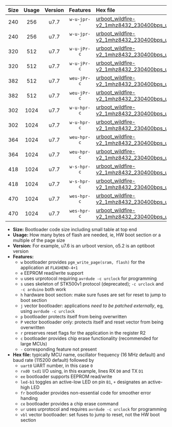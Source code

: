|Size|Usage|Version|Features|Hex file|
|:-:|:-:|:-:|:-:|:--|
|240|256|u7.7|`w-u-jpr--`|[urboot_wildfire-v2_1mhz8432_230400bps_uart0_rxd0_txd1_led+b7_ur_vbl.hex](https://raw.githubusercontent.com/stefanrueger/urboot.hex/main/boards/wildfire-v2/fcpu_1mhz8432/230400_bps/urboot_wildfire-v2_1mhz8432_230400bps_uart0_rxd0_txd1_led+b7_ur_vbl.hex)|
|240|256|u7.7|`w-u-jpr--`|[urboot_wildfire-v2_1mhz8432_230400bps_uart1_rxd2_txd3_led+b7_ur_vbl.hex](https://raw.githubusercontent.com/stefanrueger/urboot.hex/main/boards/wildfire-v2/fcpu_1mhz8432/230400_bps/urboot_wildfire-v2_1mhz8432_230400bps_uart1_rxd2_txd3_led+b7_ur_vbl.hex)|
|320|512|u7.7|`w-u-jPr-c`|[urboot_wildfire-v2_1mhz8432_230400bps_uart0_rxd0_txd1_led+b7_fr_ce_ur_vbl.hex](https://raw.githubusercontent.com/stefanrueger/urboot.hex/main/boards/wildfire-v2/fcpu_1mhz8432/230400_bps/urboot_wildfire-v2_1mhz8432_230400bps_uart0_rxd0_txd1_led+b7_fr_ce_ur_vbl.hex)|
|320|512|u7.7|`w-u-jPr-c`|[urboot_wildfire-v2_1mhz8432_230400bps_uart1_rxd2_txd3_led+b7_fr_ce_ur_vbl.hex](https://raw.githubusercontent.com/stefanrueger/urboot.hex/main/boards/wildfire-v2/fcpu_1mhz8432/230400_bps/urboot_wildfire-v2_1mhz8432_230400bps_uart1_rxd2_txd3_led+b7_fr_ce_ur_vbl.hex)|
|382|512|u7.7|`weu-jPr-c`|[urboot_wildfire-v2_1mhz8432_230400bps_uart0_rxd0_txd1_ee_led+b7_fr_ce_ur_vbl.hex](https://raw.githubusercontent.com/stefanrueger/urboot.hex/main/boards/wildfire-v2/fcpu_1mhz8432/230400_bps/urboot_wildfire-v2_1mhz8432_230400bps_uart0_rxd0_txd1_ee_led+b7_fr_ce_ur_vbl.hex)|
|382|512|u7.7|`weu-jPr-c`|[urboot_wildfire-v2_1mhz8432_230400bps_uart1_rxd2_txd3_ee_led+b7_fr_ce_ur_vbl.hex](https://raw.githubusercontent.com/stefanrueger/urboot.hex/main/boards/wildfire-v2/fcpu_1mhz8432/230400_bps/urboot_wildfire-v2_1mhz8432_230400bps_uart1_rxd2_txd3_ee_led+b7_fr_ce_ur_vbl.hex)|
|302|1024|u7.7|`w-u-hpr-c`|[urboot_wildfire-v2_1mhz8432_230400bps_uart0_rxd0_txd1_led+b7_fr_ce_ur.hex](https://raw.githubusercontent.com/stefanrueger/urboot.hex/main/boards/wildfire-v2/fcpu_1mhz8432/230400_bps/urboot_wildfire-v2_1mhz8432_230400bps_uart0_rxd0_txd1_led+b7_fr_ce_ur.hex)|
|302|1024|u7.7|`w-u-hpr-c`|[urboot_wildfire-v2_1mhz8432_230400bps_uart1_rxd2_txd3_led+b7_fr_ce_ur.hex](https://raw.githubusercontent.com/stefanrueger/urboot.hex/main/boards/wildfire-v2/fcpu_1mhz8432/230400_bps/urboot_wildfire-v2_1mhz8432_230400bps_uart1_rxd2_txd3_led+b7_fr_ce_ur.hex)|
|364|1024|u7.7|`weu-hpr-c`|[urboot_wildfire-v2_1mhz8432_230400bps_uart0_rxd0_txd1_ee_led+b7_fr_ce_ur.hex](https://raw.githubusercontent.com/stefanrueger/urboot.hex/main/boards/wildfire-v2/fcpu_1mhz8432/230400_bps/urboot_wildfire-v2_1mhz8432_230400bps_uart0_rxd0_txd1_ee_led+b7_fr_ce_ur.hex)|
|364|1024|u7.7|`weu-hpr-c`|[urboot_wildfire-v2_1mhz8432_230400bps_uart1_rxd2_txd3_ee_led+b7_fr_ce_ur.hex](https://raw.githubusercontent.com/stefanrueger/urboot.hex/main/boards/wildfire-v2/fcpu_1mhz8432/230400_bps/urboot_wildfire-v2_1mhz8432_230400bps_uart1_rxd2_txd3_ee_led+b7_fr_ce_ur.hex)|
|418|1024|u7.7|`w-s-hpr-c`|[urboot_wildfire-v2_1mhz8432_230400bps_uart0_rxd0_txd1_led+b7_fr_ce.hex](https://raw.githubusercontent.com/stefanrueger/urboot.hex/main/boards/wildfire-v2/fcpu_1mhz8432/230400_bps/urboot_wildfire-v2_1mhz8432_230400bps_uart0_rxd0_txd1_led+b7_fr_ce.hex)|
|418|1024|u7.7|`w-s-hpr-c`|[urboot_wildfire-v2_1mhz8432_230400bps_uart1_rxd2_txd3_led+b7_fr_ce.hex](https://raw.githubusercontent.com/stefanrueger/urboot.hex/main/boards/wildfire-v2/fcpu_1mhz8432/230400_bps/urboot_wildfire-v2_1mhz8432_230400bps_uart1_rxd2_txd3_led+b7_fr_ce.hex)|
|470|1024|u7.7|`wes-hpr-c`|[urboot_wildfire-v2_1mhz8432_230400bps_uart0_rxd0_txd1_ee_led+b7_fr_ce.hex](https://raw.githubusercontent.com/stefanrueger/urboot.hex/main/boards/wildfire-v2/fcpu_1mhz8432/230400_bps/urboot_wildfire-v2_1mhz8432_230400bps_uart0_rxd0_txd1_ee_led+b7_fr_ce.hex)|
|470|1024|u7.7|`wes-hpr-c`|[urboot_wildfire-v2_1mhz8432_230400bps_uart1_rxd2_txd3_ee_led+b7_fr_ce.hex](https://raw.githubusercontent.com/stefanrueger/urboot.hex/main/boards/wildfire-v2/fcpu_1mhz8432/230400_bps/urboot_wildfire-v2_1mhz8432_230400bps_uart1_rxd2_txd3_ee_led+b7_fr_ce.hex)|

- **Size:** Bootloader code size including small table at top end
- **Usage:** How many bytes of flash are needed, ie, HW boot section or a multiple of the page size
- **Version:** For example, u7.6 is an urboot version, o5.2 is an optiboot version
- **Features:**
  + `w` bootloader provides `pgm_write_page(sram, flash)` for the application at `FLASHEND-4+1`
  + `e` EEPROM read/write support
  + `u` uses urprotocol requiring `avrdude -c urclock` for programming
  + `s` uses skeleton of STK500v1 protocol (deprecated); `-c urclock` and `-c arduino` both work
  + `h` hardware boot section: make sure fuses are set for reset to jump to boot section
  + `j` vector bootloader: applications *need to be patched externally*, eg, using `avrdude -c urclock`
  + `p` bootloader protects itself from being overwritten
  + `P` vector bootloader only: protects itself and reset vector from being overwritten
  + `r` preserves reset flags for the application in the register R2
  + `c` bootloader provides chip erase functionality (recommended for large MCUs)
  + `-` corresponding feature not present
- **Hex file:** typically MCU name, oscillator frequency (16 MHz default) and baud rate (115200 default) followed by
  + `uart0` UART number, in this case `0`
  + `rxd0 txd1` I/O using, in this example, lines RX `D0` and TX `D1`
  + `ee` bootloader supports EEPROM read/write
  + `led-b1` toggles an active-low LED on pin `B1`, `+` designates an active-high LED
  + `fr` bootloader provides non-essential code for smoother error handing
  + `ce` bootloader provides a chip erase command
  + `ur` uses urprotocol and requires `avrdude -c urclock` for programming
  + `vbl` vector bootloader: set fuses to jump to reset, not the HW boot section
